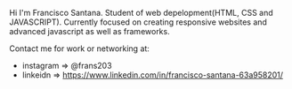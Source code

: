 Hi I'm Francisco Santana. Student of web depelopment(HTML, CSS and JAVASCRIPT).
Currently focused on creating responsive websites and advanced javascript as well as frameworks. 

Contact me for work or networking at:
- instagram => @frans203 
- linkeidn => https://www.linkedin.com/in/francisco-santana-63a958201/


<!---
frans203/frans203 is a ✨ special ✨ repository because its `README.md` (this file) appears on your GitHub profile.
You can click the Preview link to take a look at your changes.
--->

